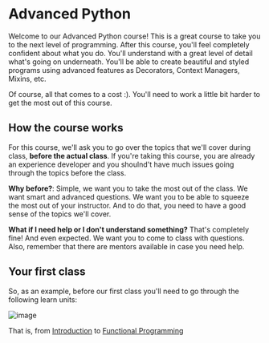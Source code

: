 # Advanced Python

Welcome to our Advanced Python course! This is a great course to take you to the next level of programming. After this course, you'll feel completely confident about what you do. You'll understand with a great level of detail what's going on underneath. You'll be able to create beautiful and styled programs using advanced features as Decorators, Context Managers, Mixins, etc.

Of course, all that comes to a cost :). You'll need to work a little bit harder to get the most out of this course.

## How the course works

For this course, we'll ask you to go over the topics that we'll cover during class, **before the actual class**. If you're taking this course, you are already an experience developer and you shoulnd't have much issues going through the topics before the class.

**Why before?**: Simple, we want you to take the most out of the class. We want smart and advanced questions. We want you to be able to squeeze the most out of your instructor. And to do that, you need to have a good sense of the topics we'll cover.

**What if I need help or I don't understand something?** That's completely fine! And even expected. We want you to come to class with questions. Also, remember that there are mentors available in case you need help.

## Your first class

So, as an example, before our first class you'll need to go through the following learn units:

![image](https://cloud.githubusercontent.com/assets/872296/22648245/7cbe54e2-ec54-11e6-81ce-cfb6659e11e5.png)

That is, from [Introduction](http://learn.rmotr.com/python/advanced-python-programming-class-material/introduction/introduction) to [Functional Programming](http://learn.rmotr.com/python/advanced-python-programming-class-material/functional-programming/introduction)
